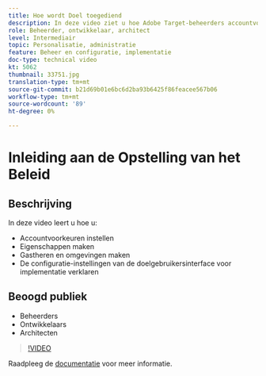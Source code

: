 ```yaml
---
title: Hoe wordt Doel toegediend
description: In deze video ziet u hoe Adobe Target-beheerders accountvoorkeuren kunnen instellen, eigenschappen kunnen maken en hosts en omgevingen kunnen maken. Leer hoe te om de montages van de de implementatieconfiguratie van Doel UI uit te leggen.
role: Beheerder, ontwikkelaar, architect
level: Intermediair
topic: Personalisatie, administratie
feature: Beheer en configuratie, implementatie
doc-type: technical video
kt: 5062
thumbnail: 33751.jpg
translation-type: tm+mt
source-git-commit: b21d69b01e6bc6d2ba93b6425f86feacee567b06
workflow-type: tm+mt
source-wordcount: '89'
ht-degree: 0%

---
```



# Inleiding aan de Opstelling van het Beleid

## Beschrijving

In deze video leert u hoe u:

* Accountvoorkeuren instellen
* Eigenschappen maken
* Gastheren en omgevingen maken
* De configuratie-instellingen van de doelgebruikersinterface voor implementatie verklaren

## Beoogd publiek

* Beheerders
* Ontwikkelaars
* Architecten

>[!VIDEO](https://video.tv.adobe.com/v/33751/?quality=12)

Raadpleeg de [documentatie](https://docs.adobe.com/content/help/en/target/using/administer/administrating-target.html) voor meer informatie.
